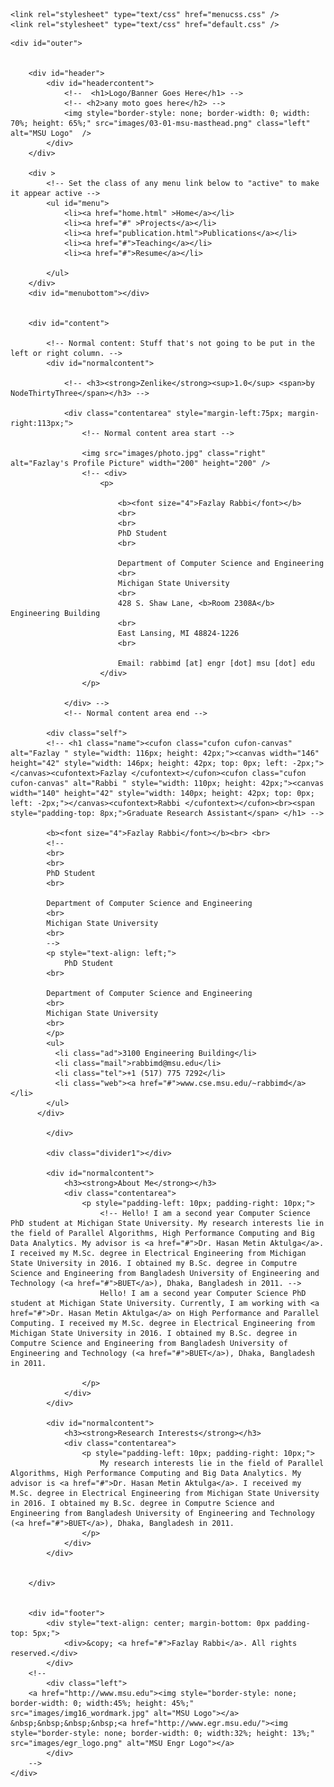 <!DOCTYPE html PUBLIC "-//W3C//DTD XHTML 1.0 Strict//EN" "http://www.w3.org/TR/xhtml1/DTD/xhtml1-strict.dtd">

<html>
<head>
	<meta http-equiv="content-type" content="text/html; charset=iso-8859-1" />
	<title>Fazlay Rabbi @ CSE, MSU</title>
	<meta name="keywords" content="" />
	<meta name="description" content="" />
	<link rel="shortcut icon" type="image/png" href="images/favicon.gif">

	<link rel="stylesheet" type="text/css" href="menucss.css" /> 
	<link rel="stylesheet" type="text/css" href="default.css" />

</head>
<body>

	<div id="outer">


		<div id="header">
			<div id="headercontent">
				<!--  <h1>Logo/Banner Goes Here</h1> -->
				<!-- <h2>any moto goes here</h2> -->
				<img style="border-style: none; border-width: 0; width: 70%; height: 65%;" src="images/03-01-msu-masthead.png" class="left" alt="MSU Logo"  />
			</div>
		</div>

		<div >
			<!-- Set the class of any menu link below to "active" to make it appear active -->
			<ul id="menu">
				<li><a href="home.html" >Home</a></li>
				<li><a href="#" >Projects</a></li>
				<li><a href="publication.html">Publications</a></li>
				<li><a href="#">Teaching</a></li>
				<li><a href="#">Resume</a></li>

			</ul>
		</div>
		<div id="menubottom"></div>


		<div id="content">

			<!-- Normal content: Stuff that's not going to be put in the left or right column. -->
			<div id="normalcontent">

				<!-- <h3><strong>Zenlike</strong><sup>1.0</sup> <span>by NodeThirtyThree</span></h3> -->

				<div class="contentarea" style="margin-left:75px; margin-right:113px;">
					<!-- Normal content area start -->

					<img src="images/photo.jpg" class="right" alt="Fazlay's Profile Picture" width="200" height="200" />
					<!-- <div>
						<p>

							<b><font size="4">Fazlay Rabbi</font></b>
							<br>
							<br>
							PhD Student
							<br>

							Department of Computer Science and Engineering
							<br>
							Michigan State University
							<br>
							428 S. Shaw Lane, <b>Room 2308A</b> Engineering Building
							<br>
							East Lansing, MI 48824-1226
							<br>

							Email: rabbimd [at] engr [dot] msu [dot] edu 				
						</div>
					</p>
					
				</div> -->
				<!-- Normal content area end -->

			<div class="self">
            <!-- <h1 class="name"><cufon class="cufon cufon-canvas" alt="Fazlay " style="width: 116px; height: 42px;"><canvas width="146" height="42" style="width: 146px; height: 42px; top: 0px; left: -2px;"></canvas><cufontext>Fazlay </cufontext></cufon><cufon class="cufon cufon-canvas" alt="Rabbi " style="width: 110px; height: 42px;"><canvas width="140" height="42" style="width: 140px; height: 42px; top: 0px; left: -2px;"></canvas><cufontext>Rabbi </cufontext></cufon><br><span style="padding-top: 8px;">Graduate Research Assistant</span> </h1> -->
            
            <b><font size="4">Fazlay Rabbi</font></b><br> <br>
			<!--
			<br>
			<br>
			PhD Student
			<br>

			Department of Computer Science and Engineering
			<br>
			Michigan State University
			<br>
            -->
            <p style="text-align: left;">
            	PhD Student
			<br>

			Department of Computer Science and Engineering
			<br>
			Michigan State University
			<br>
            </p>
            <ul>
              <li class="ad">3100 Engineering Building</li>
              <li class="mail">rabbimd@msu.edu</li>
              <li class="tel">+1 (517) 775 7292</li>
              <li class="web"><a href="#">www.cse.msu.edu/~rabbimd</a></li>
            </ul>
          </div>

			</div>

			<div class="divider1"></div>

			<div id="normalcontent">
				<h3><strong>About Me</strong></h3>
				<div class="contentarea">
					<p style="padding-left: 10px; padding-right: 10px;">
						<!-- Hello! I am a second year Computer Science PhD student at Michigan State University. My research interests lie in the field of Parallel Algorithms, High Performance Computing and Big Data Analytics. My advisor is <a href="#">Dr. Hasan Metin Aktulga</a>. I received my M.Sc. degree in Electrical Engineering from Michigan State University in 2016. I obtained my B.Sc. degree in Computre Science and Engineering from Bangladesh University of Engineering and Technology (<a href="#">BUET</a>), Dhaka, Bangladesh in 2011. -->
						Hello! I am a second year Computer Science PhD student at Michigan State University. Currently, I am working with <a href="#">Dr. Hasan Metin Aktulga</a> on High Performance and Parallel Computing. I received my M.Sc. degree in Electrical Engineering from Michigan State University in 2016. I obtained my B.Sc. degree in Computre Science and Engineering from Bangladesh University of Engineering and Technology (<a href="#">BUET</a>), Dhaka, Bangladesh in 2011.

					</p>
				</div>
			</div>

			<div id="normalcontent">
				<h3><strong>Research Interests</strong></h3>
				<div class="contentarea">
					<p style="padding-left: 10px; padding-right: 10px;">
						My research interests lie in the field of Parallel Algorithms, High Performance Computing and Big Data Analytics. My advisor is <a href="#">Dr. Hasan Metin Aktulga</a>. I received my M.Sc. degree in Electrical Engineering from Michigan State University in 2016. I obtained my B.Sc. degree in Computre Science and Engineering from Bangladesh University of Engineering and Technology (<a href="#">BUET</a>), Dhaka, Bangladesh in 2011.
					</p>
				</div>
			</div>


		</div>	


		<div id="footer">
			<div style="text-align: center; margin-bottom: 0px padding-top: 5px;">
				<div>&copy; <a href="#">Fazlay Rabbi</a>. All rights reserved.</div>			
			</div>
		<!--
			<div class="left">
        <a href="http://www.msu.edu"><img style="border-style: none; border-width: 0; width:45%; height: 45%;" src="images/img16_wordmark.jpg" alt="MSU Logo"></a> &nbsp;&nbsp;&nbsp;&nbsp;<a href="http://www.egr.msu.edu/"><img style="border-style: none; border-width: 0; width:32%; height: 13%;" src="images/egr_logo.png" alt="MSU Engr Logo"></a>		
			</div>
		-->
	</div>
	
</body>
</html>
